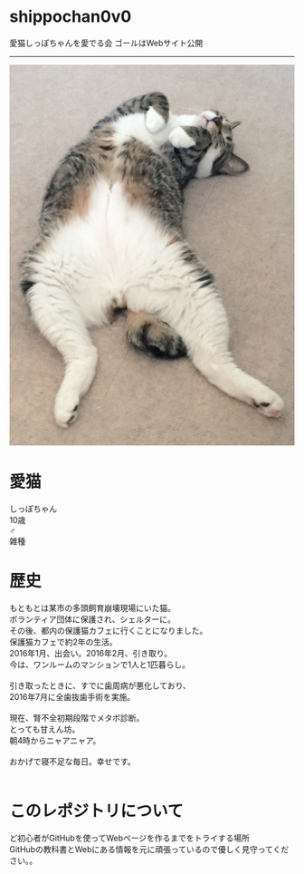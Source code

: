﻿# shippochan0v0
愛猫しっぽちゃんを愛でる会
ゴールはWebサイト公開

---

<img src="https://github.com/Mizuho0v0/Photo/blob/master/IMG_1706.JPG?raw=true" alt="しっぽちゃん" title="サンプル">

# 愛猫
しっぽちゃん<br>
10歳<br>
♂<br>
雑種<br>

# 歴史
もともとは某市の多頭飼育崩壊現場にいた猫。<br>
ボランティア団体に保護され、シェルターに。<br>
その後、都内の保護猫カフェに行くことになりました。<br>
保護猫カフェで約2年の生活。<br>
2016年1月、出会い。2016年2月、引き取り。<br>
今は、ワンルームのマンションで1人と1匹暮らし。<br>
<br>
引き取ったときに、すでに歯周病が悪化しており、<br>
2016年7月に全歯抜歯手術を実施。<br>
<br>
現在、腎不全初期段階でメタボ診断。<br>
とっても甘えん坊。<br>
朝4時からニャアニャア。<br>
<br>
おかげで寝不足な毎日。幸せです。<br>
<br>
# このレポジトリについて
ど初心者がGitHubを使ってWebページを作るまでをトライする場所<br>
GitHubの教科書とWebにある情報を元に頑張っているので優しく見守ってください。。<br>
